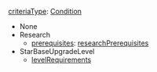 
[criteriaType](RebellioncriteriaType.md): [Condition](Condition.md)
  * None
  * Research
    * [prerequisites](RebellionresearchPrerequisites.md): [researchPrerequisites](researchPrerequisites.md)
  * StarBaseUpgradeLevel
    * [levelRequirements](RebellionlevelRequirements.md)